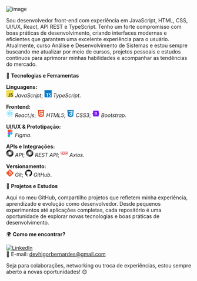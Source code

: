 ![image](https://github.com/user-attachments/assets/6909af64-36bd-4155-b90c-4db2f5fc2666)



Sou desenvolvedor front-end com experiência em JavaScript, HTML, CSS, UI/UX, React, API REST e TypeScript. Tenho um forte compromisso com boas práticas de desenvolvimento, criando interfaces modernas e eficientes que garantem uma excelente experiência para o usuário.
Atualmente, curso Análise e Desenvolvimento de Sistemas e estou sempre buscando me atualizar por meio de cursos, projetos pessoais e estudos contínuos para aprimorar minhas habilidades e acompanhar as tendências do mercado.

🚀 **Tecnologias e Ferramentas**

**Linguagens:**  
<img src="https://raw.githubusercontent.com/devicons/devicon/master/icons/javascript/javascript-original.svg" width="20"/> *JavaScript*; <img src="https://raw.githubusercontent.com/devicons/devicon/master/icons/typescript/typescript-original.svg" width="20"/> *TypeScript*.

**Frontend:**  
<img src="https://raw.githubusercontent.com/devicons/devicon/master/icons/react/react-original.svg" width="20"/> *React.js*; <img src="https://raw.githubusercontent.com/devicons/devicon/master/icons/html5/html5-original.svg" width="20"/> *HTML5*; <img src="https://raw.githubusercontent.com/devicons/devicon/master/icons/css3/css3-original.svg" width="20"/> *CSS3*; <img src="https://raw.githubusercontent.com/devicons/devicon/master/icons/bootstrap/bootstrap-original.svg" width="20"/> *Bootstrap*.

**UI/UX & Prototipação:**  
<img src="https://raw.githubusercontent.com/devicons/devicon/master/icons/figma/figma-original.svg" width="20"/> *Figma*.

**APIs e Integrações:**  
<img src="https://raw.githubusercontent.com/devicons/devicon/master/icons/json/json-original.svg" width="20"/> *API*; <img src="https://raw.githubusercontent.com/devicons/devicon/master/icons/json/json-original.svg" width="20"/> *REST API*; <img src="https://raw.githubusercontent.com/devicons/devicon/master/icons/npm/npm-original-wordmark.svg" width="20"/> *Axios*.

**Versionamento:**  
<img src="https://raw.githubusercontent.com/devicons/devicon/master/icons/git/git-original.svg" width="20"/> *Git*; <img src="https://raw.githubusercontent.com/devicons/devicon/master/icons/github/github-original.svg" width="20"/> *GitHub*.


📌 **Projetos e Estudos**

Aqui no meu GitHub, compartilho projetos que refletem minha experiência, aprendizado e evolução como desenvolvedor. Desde pequenos experimentos até aplicações completas, cada repositório é uma oportunidade de explorar novas tecnologias e boas práticas de desenvolvimento.

🌍 **Como me encontrar?**
 
[![LinkedIn](https://img.shields.io/badge/LinkedIn-0077B5?style=for-the-badge&logo=linkedin&logoColor=white)](https://www.linkedin.com/in/higor-bernardes-6a41b0230/)<br>
📧 E-mail: devhigorbernardes@gmail.com


Seja para colaborações, networking ou troca de experiências, estou sempre aberto a novas oportunidades! 😊
